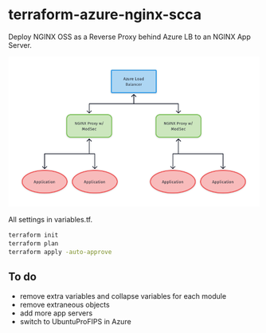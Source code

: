 # terraform-azure-nginx-scca

Deploy NGINX OSS as a Reverse Proxy behind Azure LB to an NGINX App Server.

![Diagram](./img/nginx_sca.png)

All settings in variables.tf.

```bash
terraform init
terraform plan
terraform apply -auto-approve
```

## To do

* remove extra variables and collapse variables for each module
* remove extraneous objects
* add more app servers
* switch to UbuntuProFIPS in Azure
